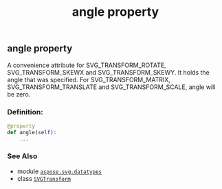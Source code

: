 ﻿---
title: angle property
second_title: Aspose.SVG for Python via .NET API References
description: 
type: docs
weight: 170
url: /python-net/aspose.svg.datatypes/svgtransform/angle/
is_root: false
---

## angle property


A convenience attribute for SVG_TRANSFORM_ROTATE, SVG_TRANSFORM_SKEWX and SVG_TRANSFORM_SKEWY. It holds the angle that was specified.
For SVG_TRANSFORM_MATRIX, SVG_TRANSFORM_TRANSLATE and SVG_TRANSFORM_SCALE, angle will be zero.
### Definition:
```python
@property
def angle(self):
    ...
```

### See Also
* module [`aspose.svg.datatypes`](../../)
* class [`SVGTransform`](/svg/python-net/aspose.svg.datatypes/svgtransform)
